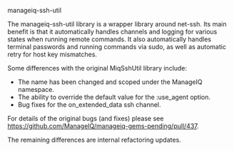 manageiq-ssh-util

The manageiq-ssh-util library is a wrapper library around net-ssh. Its
main benefit is that it automatically handles channels and logging for
various states when running remote commands. It also automatically handles
terminal passwords and running commands via sudo, as well as automatic
retry for host key mismatches.

Some differences with the original MiqSshUtil library include:

* The name has been changed and scoped under the ManageIQ namespace.
* The ability to override the default value for the :use_agent option.
* Bug fixes for the on_extended_data ssh channel.

For details of the original bugs (and fixes) please see https://github.com/ManageIQ/manageiq-gems-pending/pull/437.

The remaining differences are internal refactoring updates.

